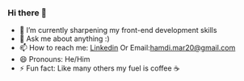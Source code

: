 ### Hi there 👋

- 🌱 I’m currently sharpening my front-end development skills
- 💬 Ask me about anything :)
- 📫 How to reach me: [Linkedin](https://www.linkedin.com/in/hamdi20/) Or Email:[hamdi.mar20@gmail.com](mailto:hamdi.mar20@gmail.com)
- 😄 Pronouns: He/Him
- ⚡ Fun fact: Like many others my fuel is coffee ☕


<!--
**justgo97/justgo97** is a ✨ _special_ ✨ repository because its `README.md` (this file) appears on your GitHub profile.

Here are some ideas to get you started:

- 🔭 I’m currently working on ...
- 🌱 I’m currently learning ...
- 👯 I’m looking to collaborate on ...
- 🤔 I’m looking for help with ...
- 💬 Ask me about ...
- 📫 How to reach me: ...
- 😄 Pronouns: ...
- ⚡ Fun fact: ...
-->
